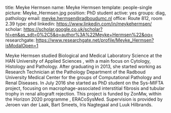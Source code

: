 title: Meyke Hermsen
name: Meyke Hermsen
template: people-single
picture: Meyke_Hermsen.jpg
position: PhD student
active: yes
groups: diag, pathology
email: meyke.hermsen@radboudumc.nl
office: Route 812, room 2.39
type: phd
linkedin: https://www.linkedin.com/in/meykehermsen/
scholar: https://scholar.google.co.uk/scholar?hl=en&as_sdt=0%2C5&q=author%3A%22Meyke+Hermsen%22&oq=
researchgate: https://www.researchgate.net/profile/Meyke_Hermsen?isModalOpen=1

Meyke Hermsen studied Biological and Medical Laboratory Science at the HAN University of Applied Sciences , with a main focus on Cytology, Histology and Pathology. After graduating in 2013, she started working as Research Technician at the Pathology Department of the Radboud University Medical Center for the groups of Computational Pathology and Renal Diseases. In July 2016 she started as PhD student on the Sys-MIFTA project, focusing on macrophage-associated interstitial fibrosis and tubular trophy in renal allograft rejection. This project is funded by ZonMw, within the Horizon 2020 programme , ERACoSysMed. Supervision is provided by Jeroen van der Laak, Bart Smeets, Iris Nagtegaal and Luuk Hilbrands.
